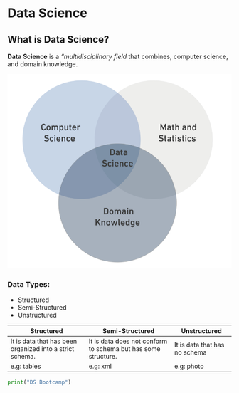 # Data Science
## What is Data Science?
**Data Science** is a *“multidisciplinary field* that combines, computer science, and domain knowledge.

![alt text](data_science.png)
### Data Types:
- Structured
- Semi-Structured 
- Unstructured


| Structured | Semi-Structured | Unstructured |
| ---------- | --------------- | ------------ |
| It is data that has been organized into a strict schema. | It is data does not conform to schema but has some structure. | It is data that has no schema |
| e.g: tables   | e.g: xml  | e.g: photo |
 ```python
print("DS Bootcamp")
```
